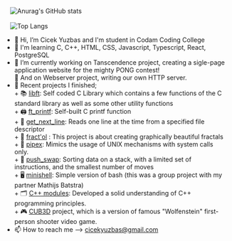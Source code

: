   &ensp;&ensp;![Anurag's GitHub stats](https://github-readme-stats.vercel.app/api?username=cyuzbas&theme=omni&show_icons=true&bg_color=636969&title_color=EEC4C9&text_color=EEC4C9)
<br><br>
 &ensp;&ensp;![Top Langs](https://github-readme-stats.vercel.app/api/top-langs/?username=cyuzbas&layout=compact&bg_color=EEC4C9&title_color=636969&text_color=636969)
 <br>
- 👋 Hi, I’m Cicek Yuzbas and I'm student in Codam Coding College
- 👀 I'm learning C, C++, HTML, CSS, Javascript, Typescript, React, PostgreSQL
- 🌱 I’m currently working on Tanscendence project, creating a sigle-page application website for the mighty PONG contest!<br>  🌱 And on Webserver project,  writing our own HTTP server.
- 🔭 Recent projects I finished;<br> 
        + 📚  [libft](https://github.com/cyuzbas/Libft): Self coded C Library which contains a few functions of the C standard library as well as some other utility functions <br>
        + 🖨  [ft_printf](https://github.com/cyuzbas/ft_printf): Self-built C printf function<br>
        + 📄  [get_next_line](https://github.com/cyuzbas/get_next_line): Reads one line at the time from a specified file descriptor<br>
        + 🎇  [fract'ol](https://github.com/cyuzbas/Fract-ol) : This project is about creating graphically beautiful fractals<br>
        + 🧪  [pipex](https://github.com/cyuzbas/Pipex): Mimics the usage of UNIX mechanisms with system calls only.<br>
        + 🔢  [push_swap](https://github.com/cyuzbas/push-swap): Sorting data on a stack, with a limited set of instructions, and the smallest number of moves<br>
        + 🖥  [minishell](https://github.com/cyuzbas/Minishell): Simple version of bash (this was a group project with my partner Mathijs Batstra)<br>
        + 🗂  [C++ modules](https://github.com/cyuzbas/CPP-Modules): Developed a solid understanding of C++ programming principles.<br>
        + 🎮  [CUB3D](https://github.com/cyuzbas/Cub3D) project, which is a version of famous "Wolfenstein" first-person shooter video game.<br>
- 📫 How to reach me --> cicekyuzbas@gmail.com 
